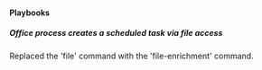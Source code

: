 
#### Playbooks

##### Office process creates a scheduled task via file access

Replaced the 'file' command with the 'file-enrichment' command.
